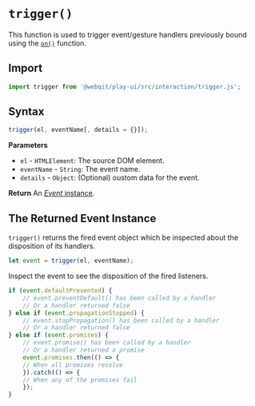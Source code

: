 # `trigger()`
This function is used to trigger event/gesture handlers previously bound using the [`on()`](../on) function.

## Import

```js
import trigger from '@webqit/play-ui/src/interaction/trigger.js';
```

## Syntax

```js
trigger(el, eventName[, details = {}]);
```

**Parameters**
+ `el` - `HTMLElement`: The source DOM element.
+ `eventName` - `String`: The event name.
+ `details` - `Object`: (Optional) oustom data for the event.

**Return**
An [*Event* instance](#the-returned-event-instance).

## The Returned Event Instance

`trigger()` returns the fired event object which be inspected about the disposition of its handlers.

```js
let event = trigger(el, eventName);
```

Inspect the event to see the disposition of the fired listeners.

```js
if (event.defaultPrevented) {
    // event.preventDefault() has been called by a handler
    // Or a handler returned false
} else if (event.propagationStopped) {
    // event.stopPropagation() has been called by a handler
    // Or a handler returned false
} else if (event.promises) {
    // event.promise() has been called by a handler
    // Or a handler returned a promise
    event.promises.then(() => {
    // When all promises resolve
    }).catch(() => {
    // When any of the promises fail
    });
}
```